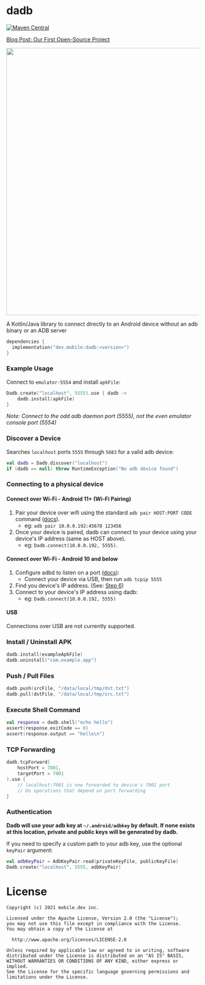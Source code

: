 # dadb

[![Maven Central](https://img.shields.io/maven-central/v/dev.mobile/dadb.svg)](https://mvnrepository.com/artifact/dev.mobile/dadb)

[Blog Post: Our First Open-Source Project](https://blog.mobile.dev/our-first-open-source-project-54cd8edc452f)

<img src="https://user-images.githubusercontent.com/847683/143626125-5872bdd8-180e-48bb-a64f-47b3688a086d.png" width="700px" />

A Kotlin/Java library to connect directly to an Android device without an adb binary or an ADB server

```kotlin
dependencies {
  implementation("dev.mobile:dadb:<version>")
}
```

### Example Usage

Connect to `emulator-5554` and install `apkFile`:

```kotlin
Dadb.create("localhost", 5555).use { dadb ->
    dadb.install(apkFile)
}
```

*Note: Connect to the odd adb daemon port (5555), not the even emulator console port (5554)*

### Discover a Device

Searches `localhost` ports `5555` through `5683` for a valid adb device:  

```kotlin
val dadb = Dadb.discover("localhost")
if (dadb == null) throw RuntimeException("No adb device found")
```

### Connecting to a physical device

#### Connect over Wi-Fi - Android 11+ (Wi-Fi Pairing)

1. Pair your device over wifi using the standard `adb pair HOST:PORT CODE` command ([docs](https://developer.android.com/studio/command-line/adb#connect-to-a-device-over-wi-fi-android-11+)).
    * eg: `adb pair 10.0.0.192:45678 123456`
2. Once your device is paired, dadb can connect to your device using your device's IP address (same as HOST above).
    * eg: `Dadb.connect(10.0.0.192, 5555)`.

#### Connect over Wi-Fi - Android 10 and below

1. Configure adbd to listen on a port ([docs](https://developer.android.com/studio/command-line/adb#wireless)):
    * Connect your device via USB, then run `adb tcpip 5555`
2. Find you device's IP address. (See: [Step 6](https://developer.android.com/studio/command-line/adb#wireless))
3. Connect to your device's IP address using dadb:
    * eg: `Dadb.connect(10.0.0.192, 5555)`

#### USB

Connections over USB are not currently supported.

### Install / Uninstall APK

```kotlin
dadb.install(exampleApkFile)
dadb.uninstall("com.example.app")
```

### Push / Pull Files

```kotlin
dadb.push(srcFile, "/data/local/tmp/dst.txt")
dadb.pull(dstFile, "/data/local/tmp/src.txt")
```

### Execute Shell Command

```kotlin
val response = dadb.shell("echo hello")
assert(response.exitCode == 0)
assert(response.output == "hello\n")
```

### TCP Forwarding

```kotlin
dadb.tcpForward(
    hostPort = 7001,
    targetPort = 7001
).use {
    // localhost:7001 is now forwarded to device's 7001 port
    // Do operations that depend on port forwarding
}
```

### Authentication

**Dadb will use your adb key at `~/.android/adbkey` by default. If none exists at this location, private and public keys will be generated by dadb.**

If you need to specify a custom path to your adb key, use the optional `keyPair` argument:

```kotlin
val adbKeyPair = AdbKeyPair.read(privateKeyFile, publicKeyFile)
Dadb.create("localhost", 5555, adbKeyPair)
```

# License

```
Copyright (c) 2021 mobile.dev inc.

Licensed under the Apache License, Version 2.0 (the "License");
you may not use this file except in compliance with the License.
You may obtain a copy of the License at

  http://www.apache.org/licenses/LICENSE-2.0

Unless required by applicable law or agreed to in writing, software
distributed under the License is distributed on an "AS IS" BASIS,
WITHOUT WARRANTIES OR CONDITIONS OF ANY KIND, either express or implied.
See the License for the specific language governing permissions and
limitations under the License.
```
